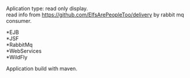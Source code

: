 Aplication type: read only display.<br/>
read info from https://github.com/ElfsArePeopleToo/delivery by rabbit mq consumer.<br/>

*EJB<br/>
*JSF<br/>
*RabbitMq<br/>
*WebServices<br/>
*WildFly<br/>

Application build with maven. 

